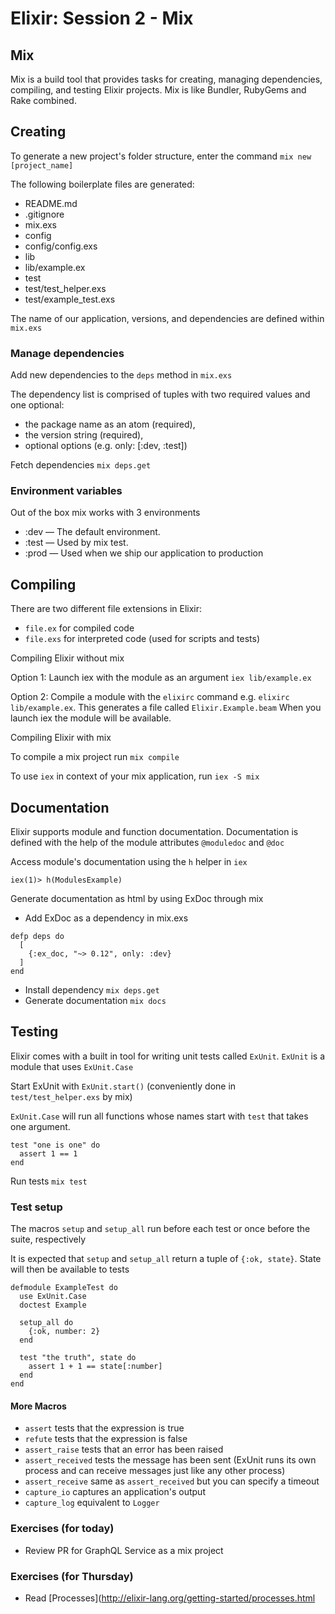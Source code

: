 # Elixir: Session 2 - Mix

## Mix

Mix is a build tool that provides tasks for creating, managing dependencies, compiling, and testing Elixir projects. Mix is like Bundler, RubyGems and Rake combined.

## Creating

To generate a new project's folder structure, enter the command `mix new [project_name]`

The following boilerplate files are generated:

* README.md
* .gitignore
* mix.exs
* config
* config/config.exs
* lib
* lib/example.ex
* test
* test/test_helper.exs
* test/example_test.exs

The name of our application, versions, and dependencies are defined within `mix.exs`

### Manage dependencies

Add new dependencies to the `deps` method in `mix.exs`

The dependency list is comprised of tuples with two required values and one optional:
- the package name as an atom (required),
- the version string (required),
- optional options (e.g. only: [:dev, :test])

Fetch dependencies `mix deps.get`

### Environment variables

Out of the box mix works with 3 environments

- :dev — The default environment.
- :test — Used by mix test.
- :prod — Used when we ship our application to production

## Compiling

There are two different file extensions in Elixir:
- `file.ex` for compiled code
- `file.exs` for interpreted code (used for scripts and tests)

Compiling Elixir without mix

Option 1: Launch iex with the module as an argument `iex lib/example.ex`

Option 2: Compile a module with the `elixirc` command e.g. `elixirc lib/example.ex`. This generates a file called `Elixir.Example.beam` When you launch iex the module will be available.

Compiling Elixir with mix

To compile a mix project run `mix compile`

To use `iex` in context of your mix application, run `iex -S mix`

## Documentation

Elixir supports module and function documentation. Documentation is defined with the help of the module attributes `@moduledoc` and `@doc`

Access module's documentation using the `h` helper in `iex`

```
iex(1)> h(ModulesExample)

```

Generate documentation as html by using ExDoc through mix
- Add ExDoc as a dependency in mix.exs
```
defp deps do
  [
    {:ex_doc, "~> 0.12", only: :dev}
  ]
end
```
- Install dependency `mix deps.get`
- Generate documentation `mix docs`

## Testing

Elixir comes with a built in tool for writing unit tests called `ExUnit`. `ExUnit` is a module that uses `ExUnit.Case`

Start ExUnit with `ExUnit.start()` (conveniently done in `test/test_helper.exs` by mix)

`ExUnit.Case` will run all functions whose names start with `test` that takes one argument.

```
test "one is one" do
  assert 1 == 1
end
```

Run tests `mix test`

### Test setup

The macros `setup` and `setup_all` run before each test or once before the suite, respectively

It is expected that `setup` and `setup_all` return a tuple of `{:ok, state}`. State will then be available to tests

```
defmodule ExampleTest do
  use ExUnit.Case
  doctest Example

  setup_all do
    {:ok, number: 2}
  end

  test "the truth", state do
    assert 1 + 1 == state[:number]
  end
end
```

#### More Macros

- `assert` tests that the expression is true
- `refute` tests that the expression is false
- `assert_raise` tests that an error has been raised
- `assert_received` tests the message has been sent (ExUnit runs its own process and can receive messages just like any other process)
- `assert_receive` same as `assert_received` but you can specify a timeout
- `capture_io` captures an application's output
- `capture_log` equivalent to `Logger`


### Exercises (for today)

- Review PR for GraphQL Service as a mix project

### Exercises (for Thursday)

* Read [Processes](http://elixir-lang.org/getting-started/processes.html
